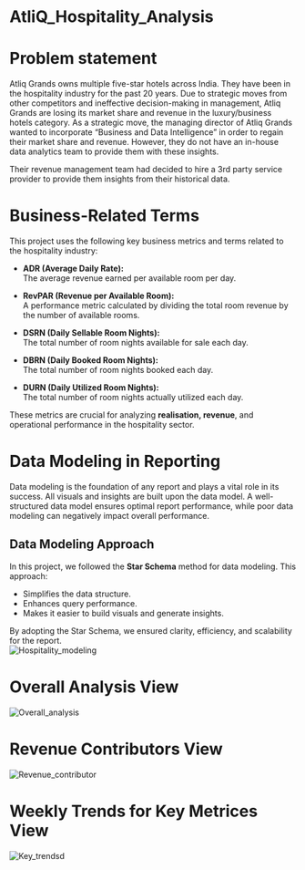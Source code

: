 # AtliQ_Hospitality_Analysis
# Problem statement
Atliq Grands owns multiple five-star hotels across India. They have been in the hospitality industry for the past 20 years. Due to strategic moves from other competitors and ineffective decision-making in management, Atliq Grands are losing its market share and revenue in the luxury/business hotels category. As a strategic move, the managing director of Atliq Grands wanted to incorporate “Business and Data Intelligence” in order to regain their market share and revenue. However, they do not have an in-house data analytics team to provide them with these insights.

Their revenue management team had decided to hire a 3rd party service provider to provide them insights from their historical data.
# Business-Related Terms  

This project uses the following key business metrics and terms related to the hospitality industry:  

- **ADR (Average Daily Rate):**  
  The average revenue earned per available room per day.  

- **RevPAR (Revenue per Available Room):**  
  A performance metric calculated by dividing the total room revenue by the number of available rooms.  

- **DSRN (Daily Sellable Room Nights):**  
  The total number of room nights available for sale each day.  

- **DBRN (Daily Booked Room Nights):**  
  The total number of room nights booked each day.  

- **DURN (Daily Utilized Room Nights):**  
  The total number of room nights actually utilized each day.  

These metrics are crucial for analyzing **realisation, revenue**, and operational performance in the hospitality sector.

# Data Modeling in Reporting  

Data modeling is the foundation of any report and plays a vital role in its success. All visuals and insights are built upon the data model. A well-structured data model ensures optimal report performance, while poor data modeling can negatively impact overall performance.  

## Data Modeling Approach  
In this project, we followed the **Star Schema** method for data modeling. This approach:  
- Simplifies the data structure.  
- Enhances query performance.  
- Makes it easier to build visuals and generate insights.  

By adopting the Star Schema, we ensured clarity, efficiency, and scalability for the report.  
![Hospitality_modeling](https://github.com/user-attachments/assets/bedec63e-6081-42a7-9944-26ca6e10a69b)

# Overall Analysis View

![Overall_analysis](https://github.com/user-attachments/assets/5b59a112-9ce0-4621-9e85-f68a04b0d991)

# Revenue Contributors View

![Revenue_contributor](https://github.com/user-attachments/assets/35f183e0-51ae-44f5-99ea-e2a8bf3e6e40)

# Weekly Trends for Key Metrices View
  
![Key_trendsd](https://github.com/user-attachments/assets/82059f33-6c83-4bd3-bdbb-174832d1d7c2)








